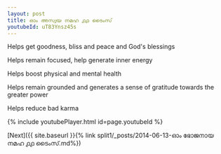 ```yaml
---
layout: post
title: ഓം അസ്വയ നമഹ ൧൧ ടൈംസ്
youtubeId: uT83Ynsz45s
---
```

 
 
Helps get goodness, bliss and peace and God's blessings
 
Helps remain focused, help generate inner energy 
 
Helps boost physical and mental health 
 
Helps remain grounded and generates a sense of gratitude towards the greater power 
 
Helps reduce bad karma
 
 
 
 


{% include youtubePlayer.html id=page.youtubeId %}
 
[Next]({{ site.baseurl }}{% link  split1/_posts/2014-06-13-ഓം ഭോജനായ നമഹ ൧൧ ടൈംസ്.md%})
 
